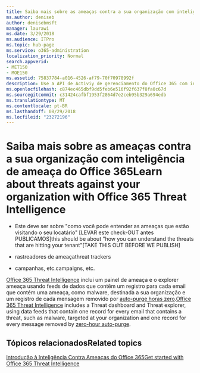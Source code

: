 ```yaml
---
title: Saiba mais sobre as ameaças contra a sua organização com inteligência de ameaça do Office 365
ms.author: deniseb
author: denisebmsft
manager: laurawi
ms.date: 3/29/2018
ms.audience: ITPro
ms.topic: hub-page
ms.service: o365-administration
localization_priority: Normal
search.appverid:
- MET150
- MOE150
ms.assetid: 75837784-a016-4526-af79-70f70978992f
description: Use a API de Activiy de gerenciamento do Office 365 com inteligência de ameaça.
ms.openlocfilehash: c874ec465dbf9dd5feb6e516f92f637f8fa0c67d
ms.sourcegitcommit: c31424cafbf1953f2864d7e2ceb95b329a694edb
ms.translationtype: MT
ms.contentlocale: pt-BR
ms.lasthandoff: 08/29/2018
ms.locfileid: "23272196"
---
```

# <a name="learn-about-threats-against-your-organization-with-office-365-threat-intelligence"></a><span data-ttu-id="9f3a5-103">Saiba mais sobre as ameaças contra a sua organização com inteligência de ameaça do Office 365</span><span class="sxs-lookup"><span data-stu-id="9f3a5-103">Learn about threats against your organization with Office 365 Threat Intelligence</span></span>

- <span data-ttu-id="9f3a5-104">Este deve ser sobre "como você pode entender as ameaças que estão visitando o seu locatário" [LEVAR este check-OUT antes PUBLICAMOS]</span><span class="sxs-lookup"><span data-stu-id="9f3a5-104">this should be about "how you can understand the threats that are hitting your tenant"[TAKE THIS OUT BEFORE WE PUBLISH]</span></span>
  
- <span data-ttu-id="9f3a5-105">rastreadores de ameaça</span><span class="sxs-lookup"><span data-stu-id="9f3a5-105">threat trackers</span></span>
  
- <span data-ttu-id="9f3a5-106">campanhas, etc.</span><span class="sxs-lookup"><span data-stu-id="9f3a5-106">campaigns, etc.</span></span>
  
<span data-ttu-id="9f3a5-107">[Office 365 Threat Intelligence](office-365-ti.md) inclui um painel de ameaça e o explorer ameaça usando feeds de dados que contêm um registro para cada email que contém uma ameaça, como malware, destinada a sua organização e um registro de cada mensagem removido por [ auto-purge horas zero](zero-hour-auto-purge.md).</span><span class="sxs-lookup"><span data-stu-id="9f3a5-107">[Office 365 Threat Intelligence](office-365-ti.md) includes a Threat dashboard and Threat explorer, using data feeds that contain one record for every email that contains a threat, such as malware, targeted at your organization and one record for every message removed by [zero-hour auto-purge](zero-hour-auto-purge.md).</span></span>
  
## <a name="related-topics"></a><span data-ttu-id="9f3a5-108">Tópicos relacionados</span><span class="sxs-lookup"><span data-stu-id="9f3a5-108">Related topics</span></span>

[<span data-ttu-id="9f3a5-109">Introdução à Inteligência Contra Ameaças do Office 365</span><span class="sxs-lookup"><span data-stu-id="9f3a5-109">Get started with Office 365 Threat Intelligence</span></span>](get-started-with-ti.md)
  

